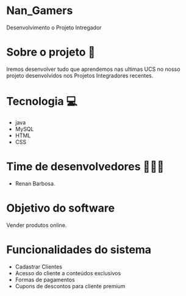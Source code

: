 # Nan_Gamers
Desenvolvimento o Projeto Intregador 

# Sobre o projeto 📝
Iremos desenvolver tudo que aprendemos nas ultimas UCS no nosso projeto desenvolvidos nos Projetos Integradores recentes.

# Tecnologia 💻
* java
* MySQL
* HTML
* CSS

# Time de desenvolvedores 👨🏿‍💻
* Renan Barbosa.

# Objetivo do software  

Vender produtos online.

# Funcionalidades do sistema
* Cadastrar Clientes
* Acesso do cliente a conteúdos exclusivos
* Formas de pagamentos
* Cupons de descontos para cliente premium
